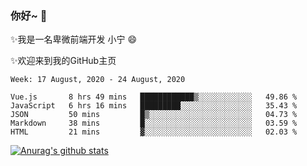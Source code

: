 ### 你好~  👋

✨我是一名卑微前端开发 小宁 😄

✨欢迎来到我的GitHub主页
<!--
**7148505/7148505** is a ✨ _special_ ✨ repository because its `README.md` (this file) appears on your GitHub profile.

Here are some ideas to get you started:

- 🔭 I’m currently working on ...
- 🌱 I’m currently learning ...
- 👯 I’m looking to collaborate on ...
- 🤔 I’m looking for help with ...
- 💬 Ask me about ...
- 📫 How to reach me: ...
- 😄 Pronouns: ...
- ⚡ Fun fact: ...
-->

<!--START_SECTION:waka-->
```text
Week: 17 August, 2020 - 24 August, 2020

Vue.js       8 hrs 49 mins   ████████████▒░░░░░░░░░░░░   49.86 % 
JavaScript   6 hrs 16 mins   █████████░░░░░░░░░░░░░░░░   35.43 % 
JSON         50 mins         █▒░░░░░░░░░░░░░░░░░░░░░░░   04.73 % 
Markdown     38 mins         █░░░░░░░░░░░░░░░░░░░░░░░░   03.59 % 
HTML         21 mins         ▓░░░░░░░░░░░░░░░░░░░░░░░░   02.03 % 
```
<!--END_SECTION:waka-->

[![Anurag's github stats](https://github-readme-stats.vercel.app/api?username=ZhangNing-debug)](https://github.com/anuraghazra/github-readme-stats)
